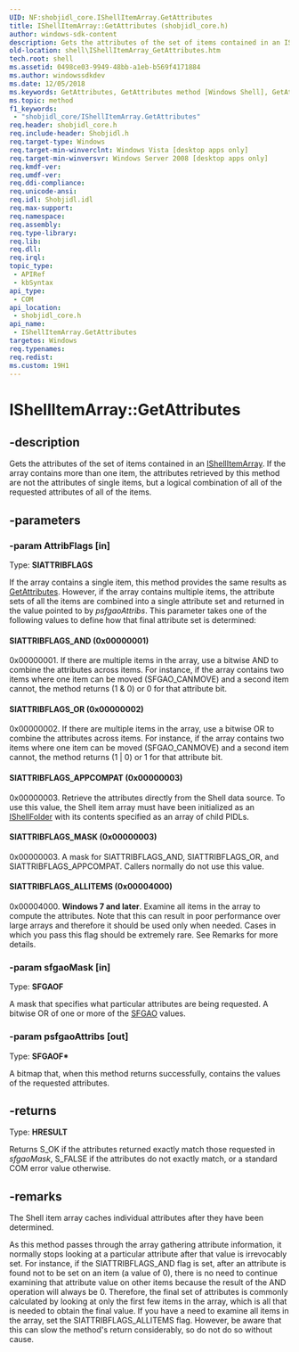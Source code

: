 ```yaml
---
UID: NF:shobjidl_core.IShellItemArray.GetAttributes
title: IShellItemArray::GetAttributes (shobjidl_core.h)
author: windows-sdk-content
description: Gets the attributes of the set of items contained in an IShellItemArray.
old-location: shell\IShellItemArray_GetAttributes.htm
tech.root: shell
ms.assetid: 0498ce03-9949-48bb-a1eb-b569f4171884
ms.author: windowssdkdev
ms.date: 12/05/2018
ms.keywords: GetAttributes, GetAttributes method [Windows Shell], GetAttributes method [Windows Shell],IShellItemArray interface, IShellItemArray interface [Windows Shell],GetAttributes method, IShellItemArray.GetAttributes, IShellItemArray::GetAttributes, SIATTRIBFLAGS_ALLITEMS, SIATTRIBFLAGS_AND, SIATTRIBFLAGS_APPCOMPAT, SIATTRIBFLAGS_MASK, SIATTRIBFLAGS_OR, _shell_IShellItemArray_GetAttributes, shell.IShellItemArray_GetAttributes, shobjidl_core/IShellItemArray::GetAttributes
ms.topic: method
f1_keywords: 
 - "shobjidl_core/IShellItemArray.GetAttributes"
req.header: shobjidl_core.h
req.include-header: Shobjidl.h
req.target-type: Windows
req.target-min-winverclnt: Windows Vista [desktop apps only]
req.target-min-winversvr: Windows Server 2008 [desktop apps only]
req.kmdf-ver: 
req.umdf-ver: 
req.ddi-compliance: 
req.unicode-ansi: 
req.idl: Shobjidl.idl
req.max-support: 
req.namespace: 
req.assembly: 
req.type-library: 
req.lib: 
req.dll: 
req.irql: 
topic_type:
 - APIRef
 - kbSyntax
api_type:
 - COM
api_location:
 - shobjidl_core.h
api_name:
 - IShellItemArray.GetAttributes
targetos: Windows
req.typenames: 
req.redist: 
ms.custom: 19H1
---
```


# IShellItemArray::GetAttributes


## -description


Gets the attributes of the set of items contained in an <a href="https://docs.microsoft.com/windows/desktop/api/shobjidl_core/nn-shobjidl_core-ishellitemarray">IShellItemArray</a>. If the array contains more than one item, the attributes retrieved by this method are not the attributes of single items, but a logical combination of all of the requested attributes of all of the items.


## -parameters




### -param AttribFlags [in]

Type: <b>SIATTRIBFLAGS</b>

If the array contains a single item, this method provides the same results as <a href="https://docs.microsoft.com/windows/desktop/api/shobjidl_core/nf-shobjidl_core-ishellitem-getattributes">GetAttributes</a>. However, if the array contains multiple items, the attribute sets of all the items are combined into a single attribute set and returned in the value pointed to by <i>psfgaoAttribs</i>. This parameter takes one of the following values to define how that final attribute set is determined:



#### SIATTRIBFLAGS_AND (0x00000001)

0x00000001. If there are multiple items in the array, use a bitwise AND to combine the attributes across items. For instance, if the array contains two items where one item can be moved (SFGAO_CANMOVE) and a second item cannot, the method returns (1 &amp; 0) or 0 for that attribute bit.



#### SIATTRIBFLAGS_OR (0x00000002)

0x00000002. If there are multiple items in the array, use a bitwise OR to combine the attributes across items. For instance, if the array contains two items where one item can be moved (SFGAO_CANMOVE) and a second item cannot, the method returns (1 | 0) or 1 for that attribute bit.



#### SIATTRIBFLAGS_APPCOMPAT (0x00000003)

0x00000003. Retrieve the attributes directly from the Shell data source. To use this value, the Shell item array must have been initialized as an <a href="https://docs.microsoft.com/windows/desktop/api/shobjidl_core/nn-shobjidl_core-ishellfolder">IShellFolder</a> with its contents specified as an array of child PIDLs.



#### SIATTRIBFLAGS_MASK (0x00000003)

0x00000003. A mask for SIATTRIBFLAGS_AND, SIATTRIBFLAGS_OR, and SIATTRIBFLAGS_APPCOMPAT. Callers normally do not use this value.



#### SIATTRIBFLAGS_ALLITEMS (0x00004000)

0x00004000. <b>Windows 7 and later</b>. Examine all items in the array to compute the attributes. Note that this can result in poor performance over large arrays and therefore it should be used only when needed. Cases in which you pass this flag should be extremely rare. See Remarks for more details.


### -param sfgaoMask [in]

Type: <b>SFGAOF</b>

A mask that specifies what particular attributes are being requested. A bitwise OR of one or more of the <a href="https://docs.microsoft.com/windows/desktop/shell/sfgao">SFGAO</a> values.


### -param psfgaoAttribs [out]

Type: <b>SFGAOF*</b>

A bitmap that, when this method returns successfully, contains the values of the requested attributes.


## -returns



Type: <b>HRESULT</b>

Returns S_OK if the attributes returned exactly match those requested in <i>sfgaoMask</i>, S_FALSE if the attributes do not exactly match, or a standard COM error value otherwise.




## -remarks



The Shell item array caches individual attributes after they have been determined.

As this method passes through the array gathering attribute information, it normally stops looking at a particular attribute after that value is irrevocably set. For instance, if the SIATTRIBFLAGS_AND flag is set, after an attribute is found not to be set on an item (a value of 0), there is no need to continue examining that attribute value on other items because the result of the AND operation will always be 0. Therefore, the final set of attributes is commonly calculated by looking at only the first few items in the array, which is all that is needed to obtain the final value. If you have a need to examine all items in the array, set the SIATTRIBFLAGS_ALLITEMS flag. However, be aware that this can slow the method's return considerably, so do not do so without cause.



